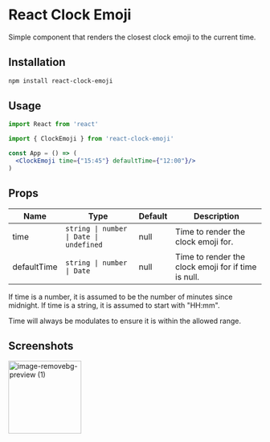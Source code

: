# React Clock Emoji

Simple component that renders the closest clock emoji to the current time.

## Installation

```bash
npm install react-clock-emoji
```

## Usage

```jsx
import React from 'react'

import { ClockEmoji } from 'react-clock-emoji'

const App = () => (
  <ClockEmoji time={"15:45"} defaultTime={"12:00"}/>
)
```

## Props

| Name        | Type                                    | Default | Description                                         |
| ----------- | --------------------------------------- | ------- | --------------------------------------------------- |
| time        | `string \| number \| Date \| undefined` | null    | Time to render the clock emoji for.                 |
| defaultTime | `string \| number \| Date`              | null    | Time to render the clock emoji for if time is null. |

If time is a number, it is assumed to be the number of minutes since midnight.
If time is a string, it is assumed to start with "HH:mm".

Time will always be modulates to ensure it is within the allowed range.

## Screenshots

<img width="145" alt="image-removebg-preview (1)" src="https://user-images.githubusercontent.com/44261381/226641769-6e65493a-1701-46df-923e-a375b903f2cd.png">

